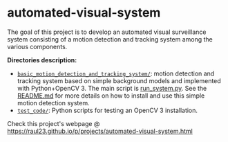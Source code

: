 # automated-visual-system
The goal of this project is to develop an automated visual surveillance system consisting of a motion detection and tracking system among the various components.

**Directories description:**
* [`basic_motion_detection_and_tracking_system/`](https://github.com/raul23/automated-visual-system/tree/master/basic_motion_detection_and_tracking_system): motion detection and tracking system based on simple background models and implemented with Python+OpenCV 3. The main script is [run_system.py](https://github.com/raul23/automated_visual_surveillance_system/blob/master/basic_motion_detection_and_tracking_system/run_system.py). See the [README.md](https://github.com/raul23/automated_visual_surveillance_system/blob/master/basic_motion_detection_and_tracking_system/README.md#basic-motion-detection-and-tracking-system) for more details on how to install and use this simple motion detection system.
* [`test_code/`](https://github.com/raul23/automated_visual_surveillance_system/tree/master/test_code): Python scripts for testing an OpenCV 3 installation.

Check this project's webpage @ https://raul23.github.io/p/projects/automated-visual-system.html
